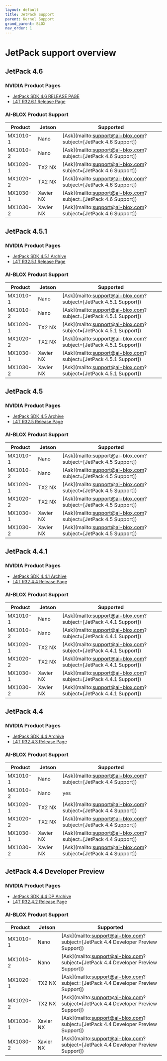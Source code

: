```yaml
---
layout: default
title: JetPack Support 
parent: Kernel Support
grand_parent: BLOX
nav_order: 1
---
```


# JetPack support overview

## JetPack 4.6

### NVIDIA Product Pages
* [JetPack SDK 4.6 RELEASE PAGE](https://developer.nvidia.com/jetpack-sdk-46)
* [L4T R32.6.1 Release Page](https://developer.nvidia.com/embedded/linux-tegra-r3261)

### AI-BLOX Product Support

| Product  | Jetson     | Supported |
|----------|------------|-----------|
| MX1010-1 | Nano       | [Ask](mailto:support@ai-blox.com?subject=[JetPack 4.6 Support]) |
| MX1010-2 | Nano       | [Ask](mailto:support@ai-blox.com?subject=[JetPack 4.6 Support]) |
| MX1020-1 | TX2 NX     | [Ask](mailto:support@ai-blox.com?subject=[JetPack 4.6 Support]) |
| MX1020-2 | TX2 NX     | [Ask](mailto:support@ai-blox.com?subject=[JetPack 4.6 Support]) |
| MX1030-1 | Xavier NX  | [Ask](mailto:support@ai-blox.com?subject=[JetPack 4.6 Support]) |
| MX1030-2 | Xavier NX  | [Ask](mailto:support@ai-blox.com?subject=[JetPack 4.6 Support]) |

## JetPack 4.5.1

### NVIDIA Product Pages
* [JetPack SDK 4.5.1 Archive](https://developer.nvidia.com/jetpack-sdk-451-archive)
* [L4T R32.5.1 Release Page](https://developer.nvidia.com/embedded/linux-tegra-r3251)

### AI-BLOX Product Support

| Product  | Jetson     | Supported |
|----------|------------|-----------|
| MX1010-1 | Nano       | [Ask](mailto:support@ai-blox.com?subject=[JetPack 4.5.1 Support]) |
| MX1010-2 | Nano       | [Ask](mailto:support@ai-blox.com?subject=[JetPack 4.5.1 Support]) |
| MX1020-1 | TX2 NX     | [Ask](mailto:support@ai-blox.com?subject=[JetPack 4.5.1 Support]) |
| MX1020-2 | TX2 NX     | [Ask](mailto:support@ai-blox.com?subject=[JetPack 4.5.1 Support]) |
| MX1030-1 | Xavier NX  | [Ask](mailto:support@ai-blox.com?subject=[JetPack 4.5.1 Support]) |
| MX1030-2 | Xavier NX  | [Ask](mailto:support@ai-blox.com?subject=[JetPack 4.5.1 Support]) |

## JetPack 4.5

### NVIDIA Product Pages
* [JetPack SDK 4.5 Archive](https://developer.nvidia.com/jetpack-sdk-45-archive)
* [L4T R32.5 Release Page](https://developer.nvidia.com/embedded/linux-tegra-r325)

### AI-BLOX Product Support

| Product  | Jetson     | Supported |
|----------|------------|-----------|
| MX1010-1 | Nano       | [Ask](mailto:support@ai-blox.com?subject=[JetPack 4.5 Support]) |
| MX1010-2 | Nano       | [Ask](mailto:support@ai-blox.com?subject=[JetPack 4.5 Support]) |
| MX1020-1 | TX2 NX     | [Ask](mailto:support@ai-blox.com?subject=[JetPack 4.5 Support]) |
| MX1020-2 | TX2 NX     | [Ask](mailto:support@ai-blox.com?subject=[JetPack 4.5 Support]) |
| MX1030-1 | Xavier NX  | [Ask](mailto:support@ai-blox.com?subject=[JetPack 4.5 Support]) |
| MX1030-2 | Xavier NX  | [Ask](mailto:support@ai-blox.com?subject=[JetPack 4.5 Support]) |

## JetPack 4.4.1

### NVIDIA Product Pages
* [JetPack SDK 4.4.1 Archive](https://developer.nvidia.com/jetpack-sdk-441-archive)
* [L4T R32.4.4 Release Page](https://developer.nvidia.com/embedded/linux-tegra-r3244)

### AI-BLOX Product Support

| Product  | Jetson     | Supported |
|----------|------------|-----------|
| MX1010-1 | Nano       | [Ask](mailto:support@ai-blox.com?subject=[JetPack 4.4.1 Support]) |
| MX1010-2 | Nano       | [Ask](mailto:support@ai-blox.com?subject=[JetPack 4.4.1 Support]) |
| MX1020-1 | TX2 NX     | [Ask](mailto:support@ai-blox.com?subject=[JetPack 4.4.1 Support]) |
| MX1020-2 | TX2 NX     | [Ask](mailto:support@ai-blox.com?subject=[JetPack 4.4.1 Support]) |
| MX1030-1 | Xavier NX  | [Ask](mailto:support@ai-blox.com?subject=[JetPack 4.4.1 Support]) |
| MX1030-2 | Xavier NX  | [Ask](mailto:support@ai-blox.com?subject=[JetPack 4.4.1 Support]) |

## JetPack 4.4

### NVIDIA Product Pages
* [JetPack SDK 4.4 Archive](https://developer.nvidia.com/jetpack-sdk-44-archive)
* [L4T R32.4.3 Release Page](https://developer.nvidia.com/embedded/linux-tegra-r32.4.3)

### AI-BLOX Product Support

| Product  | Jetson     | Supported |
|----------|------------|-----------|
| MX1010-1 | Nano       | [Ask](mailto:support@ai-blox.com?subject=[JetPack 4.4 Support]) |
| MX1010-2 | Nano       | yes |
| MX1020-1 | TX2 NX     | [Ask](mailto:support@ai-blox.com?subject=[JetPack 4.4 Support]) |
| MX1020-2 | TX2 NX     | [Ask](mailto:support@ai-blox.com?subject=[JetPack 4.4 Support]) |
| MX1030-1 | Xavier NX  | [Ask](mailto:support@ai-blox.com?subject=[JetPack 4.4 Support]) |
| MX1030-2 | Xavier NX  | [Ask](mailto:support@ai-blox.com?subject=[JetPack 4.4 Support]) |

## JetPack 4.4 Developer Preview

### NVIDIA Product Pages
* [JetPack SDK 4.4 DP Archive](https://developer.nvidia.com/jetpack-sdk-44-dp-archive)
* [L4T R32.4.2 Release Page](https://developer.nvidia.com/embedded/linux-tegra-r32.4.2)

### AI-BLOX Product Support

| Product  | Jetson     | Supported |
|----------|------------|-----------|
| MX1010-1 | Nano       | [Ask](mailto:support@ai-blox.com?subject=[JetPack 4.4 Developer Preview Support]) |
| MX1010-2 | Nano       | [Ask](mailto:support@ai-blox.com?subject=[JetPack 4.4 Developer Preview Support]) |
| MX1020-1 | TX2 NX     | [Ask](mailto:support@ai-blox.com?subject=[JetPack 4.4 Developer Preview Support]) |
| MX1020-2 | TX2 NX     | [Ask](mailto:support@ai-blox.com?subject=[JetPack 4.4 Developer Preview Support]) |
| MX1030-1 | Xavier NX  | [Ask](mailto:support@ai-blox.com?subject=[JetPack 4.4 Developer Preview Support]) |
| MX1030-2 | Xavier NX  | [Ask](mailto:support@ai-blox.com?subject=[JetPack 4.4 Developer Preview Support]) |
